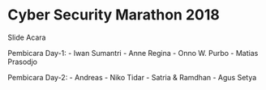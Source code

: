 # Cyber Security Marathon 2018
Slide Acara

Pembicara Day-1:
    - Iwan Sumantri
    - Anne Regina
    - Onno W. Purbo
    - Matias Prasodjo

Pembicara Day-2: 
    - Andreas 
    - Niko Tidar
    - Satria & Ramdhan
    - Agus Setya